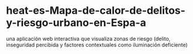 # heat-es-Mapa-de-calor-de-delitos-y-riesgo-urbano-en-Espa-a
una aplicación web interactiva que visualiza zonas de riesgo (delito, inseguridad percibida y factores contextuales como iluminación deficiente)
